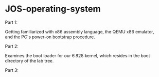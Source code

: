 # JOS-operating-system
 
 Part 1:
 
 Getting familiarized with x86 assembly language, the QEMU x86 emulator, and the PC's power-on bootstrap procedure. 
 
 Part 2:
 
 Examines the boot loader for our 6.828 kernel, which resides in the boot directory of the lab tree. 
 
 Part 3:
 
